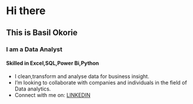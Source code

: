 # Hi there 
## This is Basil Okorie
### I am a Data Analyst
#### Skilled in Excel,SQL,Power Bi,Python
- I clean,transform and analyse data for business insight.
- I’m looking to collaborate with companies and individuals in the field of Data analytics.
- Connect with me on: [LINKEDIN](https://www.linkedin.com/in/basil-okorie-8a5aa5136/?utm_source=share&utm_campaign=share_via&utm_content=profile&utm_medium=android_app)


